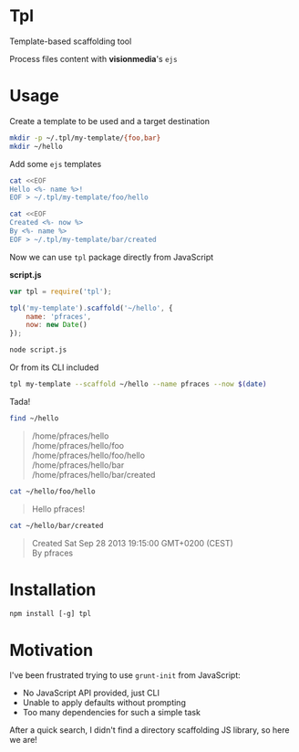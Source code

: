 # Tpl

Template-based scaffolding tool

Process files content with **visionmedia**'s `ejs`

# Usage

Create a template to be used and a target destination

```sh
mkdir -p ~/.tpl/my-template/{foo,bar}
mkdir ~/hello
```

Add some `ejs` templates

```sh
cat <<EOF
Hello <%- name %>!
EOF > ~/.tpl/my-template/foo/hello
```

```sh
cat <<EOF
Created <%- now %>
By <%- name %>
EOF > ~/.tpl/my-template/bar/created
 ```

Now we can use `tpl` package directly from JavaScript

**script.js**

```js
var tpl = require('tpl');

tpl('my-template').scaffold('~/hello', {
    name: 'pfraces',
    now: new Date()
});
```

```sh
node script.js
```

Or from its CLI included

```sh
tpl my-template --scaffold ~/hello --name pfraces --now $(date)
```

Tada!

```sh
find ~/hello
```

> /home/pfraces/hello  
  /home/pfraces/hello/foo  
  /home/pfraces/hello/foo/hello  
  /home/pfraces/hello/bar  
  /home/pfraces/hello/bar/created

```sh
cat ~/hello/foo/hello
```

> Hello pfraces!

```sh
cat ~/hello/bar/created
```

> Created Sat Sep 28 2013 19:15:00 GMT+0200 (CEST)  
  By pfraces

# Installation

    npm install [-g] tpl

# Motivation

I've been frustrated trying to use `grunt-init` from JavaScript:

*   No JavaScript API provided, just CLI
*   Unable to apply defaults without prompting
*   Too many dependencies for such a simple task

After a quick search, I didn't find a directory scaffolding JS library, so here
we are!
